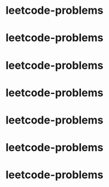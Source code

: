 # leetcode-problems
# leetcode-problems
# leetcode-problems
# leetcode-problems
# leetcode-problems
# leetcode-problems
# leetcode-problems

